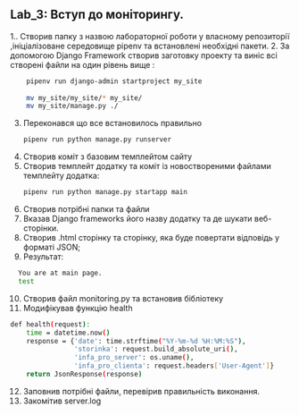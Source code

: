 ## Lab_3: Вступ до моніторингу.

1.. Створив папку з назвою лабораторної роботи у власному репозиторії ,ініціалізоване середовище pipenv та встановлені необхідні пакети.
2. За допомогою Django Framework створив заготовку проекту та виніс всі створені файли на один рівень вище :
```bash
    pipenv run django-admin startproject my_site
    
    mv my_site/my_site/* my_site/
    mv my_site/manage.py ./
   ``` 
3. Переконався що все встановилось правильно
    ```bash
    pipenv run python manage.py runserver
    ```
4. Створив коміт з базовим темплейтом сайту
5. Cтворив темплейт додатку та коміт із новоствореними файлами темплейту додатка:
    ```bash
    pipenv run python manage.py startapp main
    ```
 6. Створив потрібні папки та файли
 7. Вказав Django frameworks його назву додатку та де шукати веб-сторінки.
 8. Створив .html сторінку та сторінку, яка буде повертати відповідь у форматі JSON;
 9. Результат:
  ```bash
    You are at main page.
    test
```

10. Створив файл monitoring.py та встановив бібліотеку
11. Модифікував функцію health
```bash
def health(request):
    time = datetime.now()
    response = {'date': time.strftime("%Y-%m-%d %H:%M:%S"),
                'storinka': request.build_absolute_uri(),
                'infa_pro_server': os.uname(),
                'infa_pro_clienta': request.headers['User-Agent']}
    return JsonResponse(response)
```
12. Заповнив потрібні файли, перевірив правильність виконання.
13. Закомітив server.log
